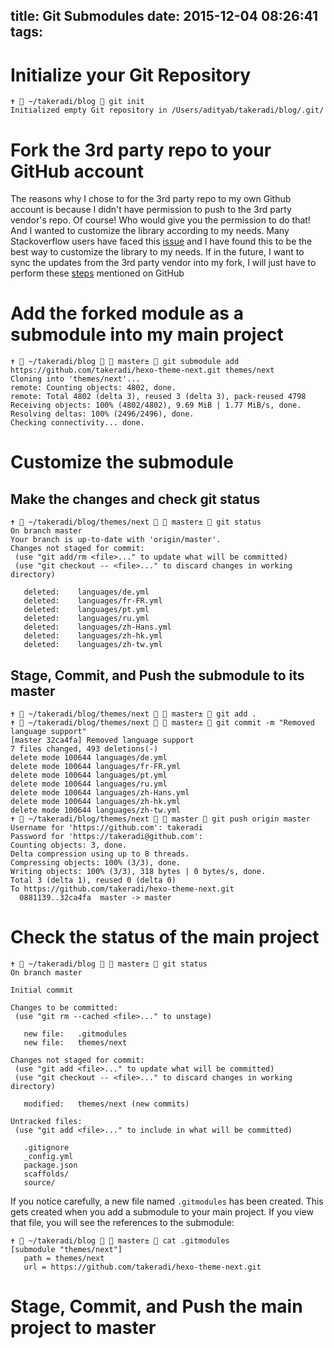 title: Git Submodules
date: 2015-12-04 08:26:41
tags:
---

# Initialize your Git Repository

```
✝  ~/takeradi/blog  git init
Initialized empty Git repository in /Users/adityab/takeradi/blog/.git/
```

# Fork the 3rd party repo to your GitHub account
The reasons why I chose to for the 3rd party repo to my own Github account is because I didn't have permission to push to the 3rd party vendor's repo. Of course! Who would give you the permission to do that! And I wanted to customize the library according to my needs. Many Stackoverflow users have faced this [issue](http://stackoverflow.com/questions/12309884/make-changes-to-a-git-submodule-and-then-add-those-into-my-main-project) and I have found this to be the best way to customize the library to my needs. If in the future, I want to sync the updates from the 3rd party vendor into my fork, I will just have to perform these [steps](https://help.github.com/articles/syncing-a-fork/) mentioned on GitHub

# Add the forked module as a submodule into my main project
```
✝  ~/takeradi/blog   master±  git submodule add https://github.com/takeradi/hexo-theme-next.git themes/next
Cloning into 'themes/next'...
remote: Counting objects: 4802, done.
remote: Total 4802 (delta 3), reused 3 (delta 3), pack-reused 4798
Receiving objects: 100% (4802/4802), 9.69 MiB | 1.77 MiB/s, done.
Resolving deltas: 100% (2496/2496), done.
Checking connectivity... done.
```

# Customize the submodule

## Make the changes and check git status
```
✝  ~/takeradi/blog/themes/next   master±  git status
On branch master
Your branch is up-to-date with 'origin/master'.
Changes not staged for commit:
 (use "git add/rm <file>..." to update what will be committed)
 (use "git checkout -- <file>..." to discard changes in working directory)

   deleted:    languages/de.yml
   deleted:    languages/fr-FR.yml
   deleted:    languages/pt.yml
   deleted:    languages/ru.yml
   deleted:    languages/zh-Hans.yml
   deleted:    languages/zh-hk.yml
   deleted:    languages/zh-tw.yml
```

## Stage, Commit, and Push the submodule to its master
```
✝  ~/takeradi/blog/themes/next   master±  git add .
✝  ~/takeradi/blog/themes/next   master±  git commit -m "Removed language support"
[master 32ca4fa] Removed language support
7 files changed, 493 deletions(-)
delete mode 100644 languages/de.yml
delete mode 100644 languages/fr-FR.yml
delete mode 100644 languages/pt.yml
delete mode 100644 languages/ru.yml
delete mode 100644 languages/zh-Hans.yml
delete mode 100644 languages/zh-hk.yml
delete mode 100644 languages/zh-tw.yml
✝  ~/takeradi/blog/themes/next   master  git push origin master
Username for 'https://github.com': takeradi
Password for 'https://takeradi@github.com':
Counting objects: 3, done.
Delta compression using up to 8 threads.
Compressing objects: 100% (3/3), done.
Writing objects: 100% (3/3), 318 bytes | 0 bytes/s, done.
Total 3 (delta 1), reused 0 (delta 0)
To https://github.com/takeradi/hexo-theme-next.git
  0881139..32ca4fa  master -> master
```

# Check the status of the main project
```
✝  ~/takeradi/blog   master±  git status
On branch master

Initial commit

Changes to be committed:
 (use "git rm --cached <file>..." to unstage)

   new file:   .gitmodules
   new file:   themes/next

Changes not staged for commit:
 (use "git add <file>..." to update what will be committed)
 (use "git checkout -- <file>..." to discard changes in working directory)

   modified:   themes/next (new commits)

Untracked files:
 (use "git add <file>..." to include in what will be committed)

   .gitignore
   _config.yml
   package.json
   scaffolds/
   source/
```

If you notice carefully, a new file named `.gitmodules` has been created. This gets created when you add a submodule to your main project. If you view that file, you will see the references to the submodule:
```
✝  ~/takeradi/blog   master±  cat .gitmodules
[submodule "themes/next"]
   path = themes/next
   url = https://github.com/takeradi/hexo-theme-next.git
```

# Stage, Commit, and Push the main project to master
